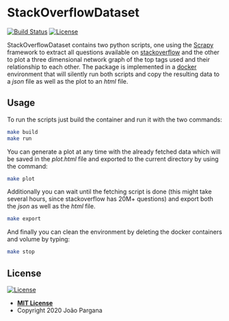 # StackOverflowDataset

[![Build Status](https://travis-ci.org/jmpargana/StackOverflowDataset.svg?branch=master)](https://travis-ci.org/jmpargana/StackOverflowDataset)
[![License](http://img.shields.io/:license-mit-blue.svg?style=flat-square)](LICENSE)

StackOverflowDataset contains two python scripts, one using the [Scrapy](https://scrapy.org) framework to extract all questions available on [stackoverflow](htts://stackoverflow.com) and the other to plot a three dimensional network graph of
the top tags used and their relationship to each other.
The package is implemented in a [docker](https://docker.com) environment that 
will silently run both scripts and copy the resulting data to a *json* file as well
as the plot to an *html* file.

## Usage

To run the scripts just build the container and run it with the two commands:

```sh
make build
make run
```

You can generate a plot at any time with the already fetched data
which will be saved in the *plot.html* file and exported
to the current directory by using the command:

```sh
make plot
```

Additionally you can wait until the fetching script is done (this might take several hours, since stackoverflow has 20M+ questions) and export both the *json* as well
as the *html* file.

```sh
make export
```

And finally you can clean the environment by deleting the docker containers and
volume by typing:

```sh
make stop
```

## License

[![License](http://img.shields.io/:license-mit-blue.svg?style=flat-square)](LICENSE)

- **[MIT License](LICENSE)**
- Copyright 2020 João Pargana
